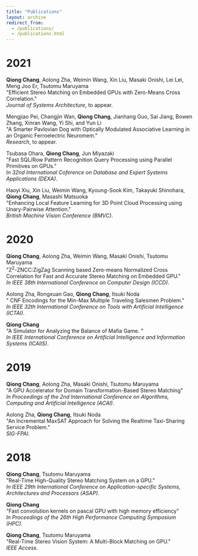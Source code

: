 ```yaml
---
title: "Publications"
layout: archive
redirect_from: 
  - /publications/
  - /publications.html
---
```


2021
====== 

**Qiong Chang**, Aolong Zha, Weimin Wang, Xin Liu, Masaki Onishi, Lei Lei, Meng Joo Er, Tsutomu Maruyama<br />
"Efficient Stereo Matching on Embedded GPUs with Zero-Means Cross Correlation."<br />
_Journal of Systems Architecture_, to appear.

Mengjiao Pei, Changjin Wan, **Qiong Chang**, Jianhang Guo, Sai Jiang, Bowen Zhang, Xinran Wang, Yi Shi, and Yun Li<br /> 
  "A Smarter Pavlovian Dog with Optically Modulated Associative Learning in an Organic Ferroelectric Neuromem."<br /> 
  _Research_, to appear.

Tsubasa Ohara, **Qiong Chang**, Jun Miyazaki<br /> 
"Fast SQL/Row Pattern Recognition Query Processing using Parallel Primitives on GPUs."<br /> 
_In 32nd International Coference on Database and Expert Systems Applications (DEXA)_.

Haoyi Xiu, Xin Liu, Weimin Wang, Kyoung-Sook Kim, Takayuki Shinohara, **Qiong Chang**, Masashi Matsuoka<br />
   "Enhancing Local Feature Learning for 3D Point Cloud Processing using Unary-Pairwise Attention."<br />
    _British Machine Vision Conference (BMVC)_.


2020
====== 
**Qiong Chang**, Aolong Zha, Weimin Wang, Masaki Onishi, Tsutomu Maruyama<br /> 
  "Z<sup>2</sup>-ZNCC:ZigZag Scanning based Zero-means Normalized Cross Correlation for Fast and Accurate Stereo Matching on Embedded GPU."<br />
  _In IEEE 38th International Conference on Computer Design (ICCD)_.

Aolong Zha, Rongxuan Gao, **Qiong Chang**, Itsuki Noda<br /> 
  " CNF Encodings for the Min-Max Multiple Traveling Salesmen Problem."<br />
  _In IEEE 32th International Conference on Tools with Artificial Intelligence (ICTAI)_.


**Qiong Chang**<br /> 
  "A Simulator for Analyzing the Balance of Mafia Game. "<br />
  _In IEEE International Conference on Artificial Intelligence and Information Systems (ICAIIS)_.

2019
======

**Qiong Chang**, Aolong Zha, Masaki Onishi, Tsutomu Maruyama<br /> 
  "A GPU Accelerator for Domain Transformation-Based Stereo Matching"<br />
  _In Proceedings of the 2nd International Conference on Algorithms, Computing and Artificial Intelligence (ACAI)_.

Aolong Zha, **Qiong Chang**, Itsuki Noda<br /> 
  "An Incremental MaxSAT Approach for Solving the Realtime Taxi-Sharing Service Problem."<br />
  _SIG-FPAI_.


2018
======

**Qiong Chang**, Tsutomu Maruyama<br /> 
  "Real-Time High-Quality Stereo Matching System on a GPU."<br />
  _In IEEE 29th International Conference on Application-specific Systems, Architectures and Processors (ASAP)_.


**Qiong Chang**<br /> 
  "Fast
  convolution kernels on pascal GPU with high memory efficiency"<br />
  _In Proceedings of the 26th High Performance Computing Symposium (HPC)_.


**Qiong Chang**, Tsutomu Maruyama<br /> 
  "Real-Time Stereo Vision System: A Multi-Block Matching on GPU."<br />
  _IEEE Access_.

